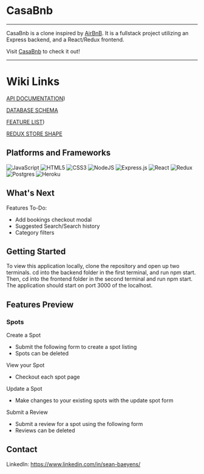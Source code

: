 # CasaBnb

***

CasaBnb is a clone inspired by [AirBnB](https://www.airbnb.com/). It is a fullstack project utilizing an Express backend, and a React/Redux frontend.

Visit [CasaBnb](https://sean-rent-service.onrender.com/) to check it out!

***

# Wiki Links

[API DOCUMENTATION](https://github.com/sbaeyens/Airbnb/wiki/API-Documentation))

[DATABASE SCHEMA](https://github.com/sbaeyens/Airbnb/wiki/API-Documentation)

[FEATURE LIST](https://github.com/sbaeyens/Airbnb/wiki/API-Documentation))

[REDUX STORE SHAPE](https://github.com/sbaeyens/Airbnb/wiki/API-Documentation)

## Platforms and Frameworks

![JavaScript](https://img.shields.io/badge/javascript-%23323330.svg?style=for-the-badge&logo=javascript&logoColor=%23F7DF1E)
![HTML5](https://img.shields.io/badge/html5-%23E34F26.svg?style=for-the-badge&logo=html5&logoColor=white)
![CSS3](https://img.shields.io/badge/css3-%231572B6.svg?style=for-the-badge&logo=css3&logoColor=white)
![NodeJS](https://img.shields.io/badge/node.js-6DA55F?style=for-the-badge&logo=node.js&logoColor=white)
![Express.js](https://img.shields.io/badge/express.js-%23404d59.svg?style=for-the-badge&logo=express&logoColor=%2361DAFB)
![React](https://img.shields.io/badge/react-%2320232a.svg?style=for-the-badge&logo=react&logoColor=%2361DAFB)
![Redux](https://img.shields.io/badge/redux-%23593d88.svg?style=for-the-badge&logo=redux&logoColor=white)
![Postgres](https://img.shields.io/badge/postgres-%23316192.svg?style=for-the-badge&logo=postgresql&logoColor=white)
![Heroku](https://img.shields.io/badge/heroku-%23430098.svg?style=for-the-badge&logo=heroku&logoColor=white)

## What's Next

Features To-Do:
- Add bookings checkout modal
- Suggested Search/Search history
- Category filters

## Getting Started

To view this application locally, clone the repository and open up two terminals. cd into the backend folder in the first terminal, and run npm start. Then, cd into the frontend folder in the second terminal and run npm start. The application should start on port 3000 of the localhost.

## Features Preview

### Spots

Create a Spot
- Submit the following form to create a spot listing
- Spots can be deleted


View your Spot
- Checkout each spot page



Update a Spot
- Make changes to your existing spots with the update spot form



Submit a Review
- Submit a review for a spot using the following form
- Reviews can be deleted



## Contact

LinkedIn: https://www.linkedin.com/in/sean-baeyens/

